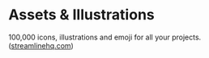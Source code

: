 # Assets & Illustrations

100,000 icons, illustrations and emoji for all your projects. ([streamlinehq.com](https://www.streamlinehq.com))
